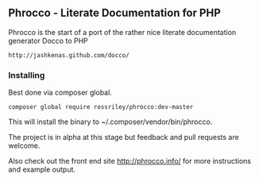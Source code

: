 ## Phrocco - Literate Documentation for PHP

Phrocco is the start of a port of the rather nice literate documentation generator Docco to PHP

    http://jashkenas.github.com/docco/


### Installing

Best done via composer global.

    composer global require rossriley/phrocco:dev-master

This will install the binary to ~/.composer/vendor/bin/phrocco.

The project is in alpha at this stage but feedback and pull requests are welcome.

Also check out the front end site http://phrocco.info/ for more instructions and example output.
